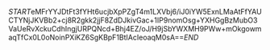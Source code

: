 $START$eMFrYYJDtFt3fYHt6ucjbXpPZgT4m1LXVbj6/iJ0iYW5ExnLMaAtFfYAUCTYNjJKVBb2+cj8R2gkk2jjF8ZdDJkivGac+1IP9nomOsg+YXHGgBzMubO3VaUeRvXckuCdhIngjURPQNcd+Bhj4EZ/oJ/H9jSbYWXMH9PWw+mOkgowmaqTfCx0L0oNoinPXiKZ6SgKBpF1BtIAcIeoaqM0sA==$END$